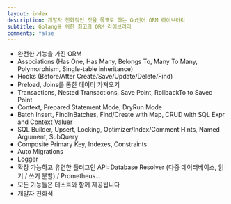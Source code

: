 ```yaml
---
layout: index
description: 개발자 친화적인 것을 목표로 하는 Go언어 ORM 라이브러리
subtitle: Golang을 위한 최고의 ORM 라이브러리
comments: false
---
```


* <i class="fa fa-rocket" aria-hidden="true"></i> 완전한 기능을 가진 ORM
* <i class="fa fa-rocket" aria-hidden="true"></i> Associations (Has One, Has Many, Belongs To, Many To Many, Polymorphism, Single-table inheritance)
* <i class="fa fa-rocket" aria-hidden="true"></i> Hooks (Before/After Create/Save/Update/Delete/Find)
* <i class="fa fa-rocket" aria-hidden="true"></i> Preload, Joins를 통한 데이터 가져오기
* <i class="fa fa-rocket" aria-hidden="true"></i> Transactions, Nested Transactions, Save Point, RollbackTo to Saved Point
* <i class="fa fa-rocket" aria-hidden="true"></i> Context, Prepared Statement Mode, DryRun Mode
* <i class="fa fa-rocket" aria-hidden="true"></i> Batch Insert, FindInBatches, Find/Create with Map, CRUD with SQL Expr and Context Valuer
* <i class="fa fa-rocket" aria-hidden="true"></i> SQL Builder, Upsert, Locking, Optimizer/Index/Comment Hints, Named Argument, SubQuery
* <i class="fa fa-rocket" aria-hidden="true"></i> Composite Primary Key, Indexes, Constraints
* <i class="fa fa-rocket" aria-hidden="true"></i> Auto Migrations
* <i class="fa fa-rocket" aria-hidden="true"></i> Logger
* <i class="fa fa-rocket" aria-hidden="true"></i> 확장 가능하고 유연한 플러그인 API: Database Resolver (다중 데이터베이스, 읽기 / 쓰기 분할) / Prometheus...
* <i class="fa fa-rocket" aria-hidden="true"></i> 모든 기능들은 테스트와 함께 제공됩니다
* <i class="fa fa-rocket" aria-hidden="true"></i> 개발자 친화적
